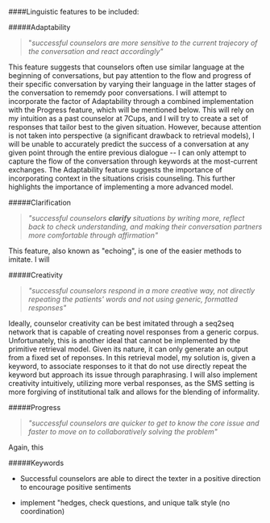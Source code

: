 ####Linguistic features to be included:

#####Adaptability 
> "*successful counselors are more sensitive to the current trajecory of the conversation and react accordingly"*

This feature suggests that counselors often use similar language at the beginning of conversations, but pay attention to the flow and progress of their specific conversation by varying their language in the latter stages of the conversation to rememdy poor conversations. I will attempt to incorporate the factor of Adaptability through a combined implementation with the Progress feature, which will be mentioned below. This will rely on my intuition as a past counselor at 7Cups, and I will try to create a set of responses that tailor best to the given situation. However, because attention is not taken into perspective (a significant drawback to retrieval models), I will be unable to accurately predict the success of a conversation at any given point through the entire previous dialogue --  I can only attempt to capture the flow of the conversation through keywords at the most-current exchanges. The Adaptability feature suggests the importance of incorporating context in the situations crisis counseling. This further highlights the importance of implementing a more advanced model. 


#####Clarification
> *"successful counselors **clarify** situations by writing more, reflect back to check understanding, and making their conversation partners more comfortable through affirmation"*

This feature, also known as "echoing", is one of the easier methods to imitate. I will 


#####Creativity
> *"successful counselors respond in a more creative way, not directly repeating the patients' words and not using generic, formatted responses"*

Ideally, counselor creativity can be best imitated through a seq2seq network that is capable of creating novel responses from a generic corpus. Unfortunately, this is another ideal that cannot be implemented by the primitive retrieval model. Given its nature, it can only generate an output from a fixed set of reponses. In this retrieval model, my solution is, given a keyword, to associate responses to it that do not use directly repeat the keyword but approach its issue through paraphrasing. I will also implement creativity intuitively, utilizing more verbal responses, as the SMS setting is more forgiving of institutional talk and allows for the blending of informality. 

#####Progress
> *"successful counselors are quicker to get to know the core issue and faster to move on to collaboratively solving the problem"*

Again, this 

#####Keywords
  -	  Successful counselors are able to direct the texter in a positive direction to encourage positive sentiments
  
  - implement "hedges, check questions, and unique talk style (no coordination)
